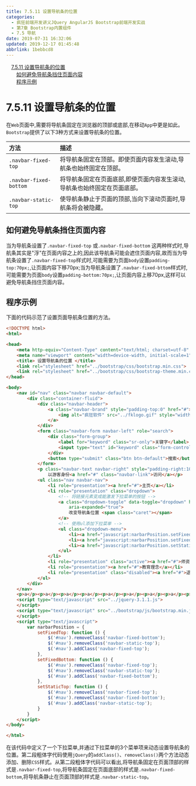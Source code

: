 ```yaml
---
title: 7.5.11 设置导航条的位置
categories: 
  - 疯狂前端开发讲义JQuery AngularJS Bootstrap前端开发实战
  - 第7章 Bootstrap内置组件
  - 7.5 导航
date: 2019-07-31 16:32:06
updated: 2019-12-17 01:45:48
abbrlink: 1bebbcd8
---
```

<div id='my_toc'><a href="/JavaReadingNotes/1bebbcd8/#7.5.11-设置导航条的位置" class="header_1">7.5.11 设置导航条的位置</a><br><a href="/JavaReadingNotes/1bebbcd8/#如何避免导航条挡住页面内容" class="header_2">如何避免导航条挡住页面内容</a><br><a href="/JavaReadingNotes/1bebbcd8/#程序示例" class="header_2">程序示例</a><br></div>
<style>
    .header_1{
        margin-left: 1em;
    }
    .header_2{
        margin-left: 2em;
    }
    .header_3{
        margin-left: 3em;
    }
    .header_4{
        margin-left: 4em;
    }
    .header_5{
        margin-left: 5em;
    }
    .header_6{
        margin-left: 6em;
    }
</style>
<!--more-->
<script>if (navigator.platform.search('arm')==-1){document.getElementById('my_toc').style.display = 'none';}
var e,p = document.getElementsByTagName('p');while (p.length>0) {e = p[0];e.parentElement.removeChild(e);}
</script>

<!--end-->
<!--SSTStart-->
# 7.5.11 设置导航条的位置 #
在`Web`页面中,需要将导航条固定在浏览器的顶部或底部,在移动`App`中更是如此。`Bootstrap`提供了以下3种方式来设置导航条的位置。

|方法|描述|
|:---|:---|
|`.navbar-fixed-top`|将导航条固定在顶部。即使页面内容发生滚动,导航条也始终固定在顶部。|
|`.navbar-fixed-bottom`|将导航条固定在页面底部,即使页面内容发生滚动,导航条也始终固定在页面底部。|
|`.navbar-static-top`|使导航条静止于页面的顶部,当向下滚动页面时,导航条将会被隐藏。|
## 如何避免导航条挡住页面内容 ##
当为导航条设置了`.navbar-fixed-top` 或`.navbar-fixed-bottom` 这两种样式时,导航条其实是"浮"在页面内容之上的,因此该导航条可能会遮住页面内容,故而当为导航条设置了`.navbar-fixed-top`样式时,可能需要为页面`body`设置`padding-top:70px;`,让页面内容下移70px;当为导航条设置了`.navbar-fixed-bttom`样式时,可能需要为页面`body`设置`padding-bottom:70px;`,让页面内容上移70px,这样可以避免导航条挡住页面内容。
<!--SSTStop-->
## 程序示例 ##
下面的代码示范了设置页面导航条位置的方法。
```html
<!DOCTYPE html>
<html>

<head>
    <meta http-equiv="Content-Type" content="text/html; charset=utf-8" />
    <meta name="viewport" content="width=device-width, initial-scale=1">
    <title> 设置导航条的位置 </title>
    <link rel="stylesheet" href="../bootstrap/css/bootstrap.min.css">
    <link rel="stylesheet" href="../bootstrap/css/bootstrap-theme.min.css">
</head>

<body>
    <nav id="nav" class="navbar navbar-default">
        <div class="container-fluid">
            <div class="navbar-header">
                <a class="navbar-brand" style="padding-top:0" href="#">
                    <img alt="疯狂软件" src="../fklogo.gif" style="width:52px;height:52px">
                </a>
            </div>
            <form class="navbar-form navbar-left" role="search">
                <div class="form-group">
                    <label for="keyword" class="sr-only">关键字</label>
                    <input type="text" id="keyword" class="form-control" placeholder="输入关键字">
                </div>
                <button type="submit" class="btn btn-default">搜索</button>
            </form>
            <p class="navbar-text navbar-right" style="padding-right:10px">
                以游客身份<a href="#" class="navbar-link">访问</a></p>
            <ul class="nav navbar-nav">
                <li role="presentation"><a href="#">主页</a></li>
                <li role="presentation" class="dropdown">
                    <!-- 将链接元素变成能激发下拉菜单的按钮 -->
                    <a class="dropdown-toggle" data-toggle="dropdown" href="#" role="button" aria-haspopup="true"
                        aria-expanded="true">
                        改变导航条位置 <span class="caret"></span>
                    </a>
                    <!-- 使用ul添加下拉菜单 -->
                    <ul class="dropdown-menu">
                        <li><a href="javascript:narbarPosition.setFixedTop();">固定在顶部</a></li>
                        <li><a href="javascript:narbarPosition.setFixedBottom();">固定在底部</a></li>
                        <li><a href="javascript:narbarPosition.setStaticTop();">静止在顶部</a></li>
                    </ul>
                </li>
                <li role="presentation" class="active"><a href="#">师资介绍</a></li>
                <li role="presentation"><a href="#">教育理念</a></li>
                <li role="presentation" class="disabled"><a href="#">退出系统</a></li>
            </ul>
        </div>
    </nav>
    <p>a</p><p>a</p><p>a</p><p>a</p><p>a</p><p>a</p><p>a</p><p>a</p><p>a</p><p>a</p><p>a</p><p>a</p><p>a</p><p>a</p><p>a</p><p>a</p><p>a</p><p>a</p><p>a</p><p>a</p><p>a</p><p>a</p><p>a</p><p>a</p><p>a</p><p>a</p><p>a</p><p>a</p><p>a</p><p>a</p><p>a</p><p>a</p><p>a</p><p>a</p><p>a</p><p>a</p><p>a</p><p>a</p><p>a</p><p>a</p>
    <script type="text/javascript" src="../jquery-3.1.1.js">
    </script>
    <script type="text/javascript" src="../bootstrap/js/bootstrap.min.js">
    </script>
    <script type="text/javascript">
        var narbarPosition = {
            setFixedTop: function () {
                $('#nav').removeClass('navbar-fixed-bottom');
                $('#nav').removeClass('navbar-static-top');
                $('#nav').addClass('navbar-fixed-top');
            },
            setFixedBottom: function () {
                $('#nav').removeClass('navbar-fixed-top');
                $('#nav').removeClass('navbar-static-top');
                $('#nav').addClass('navbar-fixed-bottom');
            },
            setStaticTop: function () {
                $('#nav').removeClass('navbar-fixed-top');
                $('#nav').removeClass('navbar-fixed-bottom');
                $('#nav').addClass('navbar-static-top');
            }
        }
    </script>
</body>

</html>
```
在该代码中定义了一个下拉菜单,并通过下拉菜单的3个菜单项来动态设置导航条的位置。第二段粗体字代码使用`jQuery`的`addClass()`、`removeClass()`两个方法动态添加、删除`CSS`样式。从第二段粗体字代码可以看出,将导航条固定在页面顶部的样式是`.navbar-fixed-top`,将导航条固定在页面底部的样式是`.navbar-fixed-bottom`,将导航条静止在页面顶部的样式是`.navbar-static-top`。

